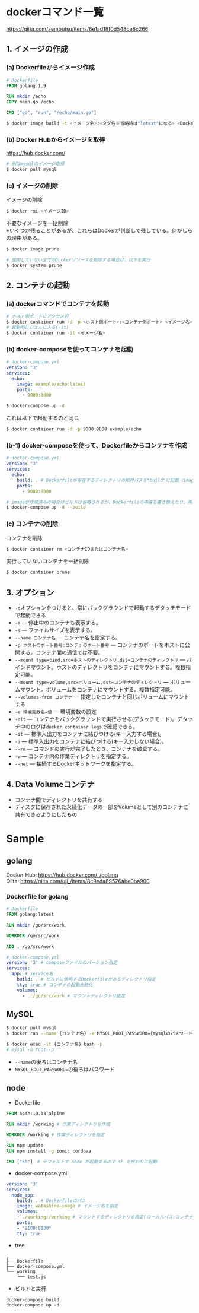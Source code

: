 # dockerコマンド一覧

https://qiita.com/zembutsu/items/6e1ad18f0d548ce6c266

## 1. イメージの作成
### (a) Dockerfileからイメージ作成
```Dockerfile
# Dockerfile
FROM golang:1.9

RUN mkdir /echo
COPY main.go /echo

CMD ["go", "run", "/echo/main.go"]
```
```bash
$ docker image build -t <イメージ名>:<タグ名※省略時は"latest"になる> <Dockerfileのディレクトリパス>
```
### (b) Docker Hubからイメージを取得
https://hub.docker.com/
```bash
# 例はmysqlのイメージ取得
$ docker pull mysql
```

### (c) イメージの削除
イメージの削除
```bash
$ docker rmi <イメージID>
```

不要なイメージを一括削除  
※いくつか残ることがあるが、これらはDockerが判断して残している。何かしらの理由がある。
```bash
$ docker image prune

# 使用していない全てのDockerリソースを削除する場合は、以下を実行
$ docker system prune
```

## 2. コンテナの起動
### (a) dockerコマンドでコンテナを起動
```bash
# ホスト側ポートにアクセス可
$ docker container run -d -p <ホスト側ポート>:<コンテナ側ポート> <イメージ名>:<タグ名>
# 起動時にシェルに入る(-it)
$ docker container run -it <イメージ名>
```

### (b) docker-composeを使ってコンテナを起動
```yml
# docker-compose.yml
version: "3"
services:
  echo:
    image: example/echo:latest
    ports:
      - 9000:8080
```
```bash
$ docker-compose up -d
```
これは以下で起動するのと同じ
```bash
$ docker container run -d -p 9000:8080 example/echo
```

### (b-1) docker-composeを使って、Dockerfileからコンテナを作成

```yml
# docker-compose.yml
version: "3"
services:
  echo:
    build: . # Dockerfileが存在するディレクトリの相対パスを"build"に記載（imageの代わりにbuild属性を指定）
    ports:
      - 9000:8080
```
```bash
# imageが作成済みの場合はビルドは省略されるが、Dockerfileの中身を書き換えたり、再度ビルドする必要がある場合は--buildをつける
$ docker-compose up -d --build
```

### (c) コンテナの削除
コンテナを削除
```bash
$ docker container rm <コンテナIDまたはコンテナ名>
```

実行していないコンテナを一括削除
```bash
$ docker container prune
```


## 3. オプション
- `-d`オプションをつけると、常にバックグラウンドで起動するデタッチモードで起動できる
- `-a` ― 停止中のコンテナも表示する。
- `-s` ― ファイルサイズを表示する。
- `--name コンテナ名` ― コンテナ名を指定する。
- `-p ホストのポート番号:コンテナのポート番号` ― コンテナのポートをホストに公開する。コンテナ間の通信では不要。
- `--mount type=bind,src=ホストのディレクトリ,dst=コンテナのディレクトリ` ― バインドマウント。ホストのディレクトリをコンテナにマウントする。複数指定可能。
- `--mount type=volume,src=ボリューム,dst=コンテナのディレクトリ` ― ボリュームマウント。ボリュームをコンテナにマウントする。複数指定可能。
- `--volumes-from コンテナ` ― 指定したコンテナと同じボリュームにマウントする
- `-e 環境変数名=値` ― 環境変数の設定
- `-dit` ― コンテナをバックグラウンドで実行させる(デタッチモード)。デタッチ中のログは`docker container logs`で確認できる。
- `-it` ― 標準入出力をコンテナに結びつける(キー入力する場合)。
- `-i` ― 標準入出力をコンテナに結びつける(キー入力しない場合)。
- `--rm` ― コマンドの実行が完了したとき、コンテナを破棄する。
- `-w` ― コンテナ内の作業ディレクトリを指定する。
- `--net` ― 接続するDockerネットワークを指定する。

## 4. Data Volumeコンテナ
- コンテナ間でディレクトリを共有する
- ディスクに保存された永続化データの一部をVolumeとして別のコンテナに共有できるようにしたもの

# Sample
## golang

Docker Hub: https://hub.docker.com/_/golang  
Qiita: https://qiita.com/uji_/items/8c9eda89526abe0ba900

### Dockerfile for golang

```dockerfile
# Dockerfile
FROM golang:latest

RUN mkdir /go/src/work

WORKDIR /go/src/work

ADD . /go/src/work
```

```yaml
# docker-compose.yml
version: '3' # composeファイルのバーション指定
services:
  app: # service名
    build: . # ビルドに使用するDockerfileがあるディレクトリ指定
    tty: true # コンテナの起動永続化
    volumes:
      - .:/go/src/work # マウントディレクトリ指定
```

## MySQL

```bash
$ docker pull mysql  
$ docker run --name {コンテナ名} -e MYSQL_ROOT_PASSWORD={mysqlのパスワード} -d {イメージ名}:{タグ名}
```
```bash
$ docker exec -it {コンテナ名} bash -p
# mysql -u root -p
```
- `--name`の後ろはコンテナ名
- `MYSQL_ROOT_PASSWORD=`の後ろはパスワード

## node
- Dockerfile
```Dockerfile
FROM node:10.13-alpine

RUN mkdir /working # 作業ディレクトリを作成

WORKDIR /working # 作業ディレクトリを指定

RUN npm update
RUN npm install -g ionic cordova

CMD ["sh"]　# デフォルトで node が起動するので sh を代わりに起動
```
- docker-compose.yml
```docker-compose.yml
version: '3'
services:
  node_app:
    build: . # Dockerfileのパス
    image: watashino-image # イメージ名を指定
    volumes:
    - ./working:/working # マウントするディレクトリを指定(ローカルパス:コンテナのパス)
    ports:
    - "8100:8100"
    tty: true
```
- tree
```
.
├── Dockerfile
├── docker-compose.yml
└── working
    └── test.js
```
- ビルドと実行
```
docker-compose build
docker-compose up -d
```
